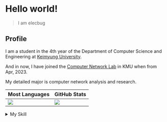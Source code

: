 # Hello world!
> I am elecbug
>

## Profile

I am a student in the 4th year of the Department of Computer Science and Engineering at [Keimyung University](https://www.kmu.ac.kr/).

And in now, I have joined the [Computer Network Lab](https://sites.google.com/site/computernetworklab/) in KMU when from Apr, 2023.

My detailed major is computer network analysis and research.

|Most Languages|GitHub Stats|
|--------------|------------|
|![](https://github-readme-stats.vercel.app/api/top-langs/?username=elecbug&layout=compact&langs_count=8&hide=makefile,cmake&theme=dracula&icon_color=3f3fff&title_color=ffffff&bg_color=1f1f1f)|![](https://github-readme-stats.vercel.app/api?username=elecbug&count_private=true&show_icons=true&rank_icon=github&theme=dracula&icon_color=3f3fff&title_color=ffffff&include_all_commits=true&bg_color=1f1f1f)|

<details>
<summary>My Skill</summary>
<pre>
0. Network
  - General OSI-7 Knowledge
  - P2P
  - Block-chain
  - Network Communication Security
1. C#
  - WinForm/WPF/MAUI
  - MS Office Interop
2. Rust/Go
  - [libp2p](https://libp2p.io)
  - Go-routine
  - tokio-rs
3. Python
  - scipy/numpy/networkx/pyplot...
4. Linux
  - CLI
5. Docker
  - General Container
  - Docker Swarm Network and Clustering
  - Scalabe Service
6. DB
  - MySQL
7. etc
  - C/C++
  - Java
  - Dart/Flutter
</pre>
</details>
